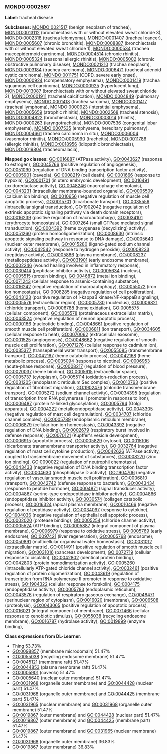 
### [MONDO:0002567](http://purl.obolibrary.org/obo/MONDO_0002567)
**Label:** tracheal disease

**Subclasses:** [MONDO:0021517](http://purl.obolibrary.org/obo/MONDO_0021517) (benign neoplasm of trachea), [MONDO:0013112](http://purl.obolibrary.org/obo/MONDO_0013112) (bronchiectasis with or without elevated sweat chloride 3), [MONDO:0002318](http://purl.obolibrary.org/obo/MONDO_0002318) (trachea leiomyoma), [MONDO:0001407](http://purl.obolibrary.org/obo/MONDO_0001407) (tracheal cancer), [MONDO:0005607](http://purl.obolibrary.org/obo/MONDO_0005607) (chronic bronchitis), [MONDO:0008887](http://purl.obolibrary.org/obo/MONDO_0008887) (bronchiectasis with or without elevated sweat chloride 1), [MONDO:0000534](http://purl.obolibrary.org/obo/MONDO_0000534) (trachea mucoepidermoid carcinoma), [MONDO:0004514](http://purl.obolibrary.org/obo/MONDO_0004514) (chronic rhinitis), [MONDO:0005324](http://purl.obolibrary.org/obo/MONDO_0005324) (seasonal allergic rhinitis), [MONDO:0005002](http://purl.obolibrary.org/obo/MONDO_0005002) (chronic obstructive pulmonary disease), [MONDO:0021210](http://purl.obolibrary.org/obo/MONDO_0021210) (trachea neoplasm), [MONDO:0003184](http://purl.obolibrary.org/obo/MONDO_0003184) (trachea carcinoma), [MONDO:0006471](http://purl.obolibrary.org/obo/MONDO_0006471) (tracheal adenoid cystic carcinoma), [MONDO:0011751](http://purl.obolibrary.org/obo/MONDO_0011751) (COPD, severe early onset), [MONDO:0000924](http://purl.obolibrary.org/obo/MONDO_0000924) (compensatory emphysema), [MONDO:0001419](http://purl.obolibrary.org/obo/MONDO_0001419) (trachea squamous cell carcinoma), [MONDO:0000925](http://purl.obolibrary.org/obo/MONDO_0000925) (hyperlucent lung), [MONDO:0013087](http://purl.obolibrary.org/obo/MONDO_0013087) (bronchiectasis with or without elevated sweat chloride 2), [MONDO:0001911](http://purl.obolibrary.org/obo/MONDO_0001911) (tracheal calcification), [MONDO:0004849](http://purl.obolibrary.org/obo/MONDO_0004849) (pulmonary emphysema), [MONDO:0001418](http://purl.obolibrary.org/obo/MONDO_0001418) (trachea sarcoma), [MONDO:0001417](http://purl.obolibrary.org/obo/MONDO_0001417) (tracheal lymphoma), [MONDO:0000923](http://purl.obolibrary.org/obo/MONDO_0000923) (interstitial emphysema), [MONDO:0005659](http://purl.obolibrary.org/obo/MONDO_0005659) (atrophic rhinitis), [MONDO:0002568](http://purl.obolibrary.org/obo/MONDO_0002568) (tracheal stenosis), [MONDO:0004822](http://purl.obolibrary.org/obo/MONDO_0004822) (bronchiectasis), [MONDO:0003014](http://purl.obolibrary.org/obo/MONDO_0003014) (rhinitis), [MONDO:0000263](http://purl.obolibrary.org/obo/MONDO_0000263) (laryngotracheitis), [MONDO:0007536](http://purl.obolibrary.org/obo/MONDO_0007536) (congenital lobar emphysema), [MONDO:0007535](http://purl.obolibrary.org/obo/MONDO_0007535) (emphysema, hereditary pulmonary), [MONDO:0004661](http://purl.obolibrary.org/obo/MONDO_0004661) (trachea carcinoma in situ), [MONDO:0006004](http://purl.obolibrary.org/obo/MONDO_0006004) (vasomotor rhinitis), [MONDO:0005990](http://purl.obolibrary.org/obo/MONDO_0005990) (tracheitis), [MONDO:0011786](http://purl.obolibrary.org/obo/MONDO_0011786) (allergic rhinitis), [MONDO:0018956](http://purl.obolibrary.org/obo/MONDO_0018956) (idiopathic bronchiectasis), [MONDO:0019804](http://purl.obolibrary.org/obo/MONDO_0019804) (tracheomalacia), 

**Mapped go classes:** [GO:0016887](http://purl.obolibrary.org/obo/GO_0016887) (ATPase activity), [GO:0043627](http://purl.obolibrary.org/obo/GO_0043627) (response to estrogen), [GO:0045766](http://purl.obolibrary.org/obo/GO_0045766) (positive regulation of angiogenesis), [GO:0051090](http://purl.obolibrary.org/obo/GO_0051090) (regulation of DNA binding transcription factor activity), [GO:0005901](http://purl.obolibrary.org/obo/GO_0005901) (caveola), [GO:0008219](http://purl.obolibrary.org/obo/GO_0008219) (cell death), [GO:0001666](http://purl.obolibrary.org/obo/GO_0001666) (response to hypoxia), [GO:0001701](http://purl.obolibrary.org/obo/GO_0001701) (in utero embryonic development), [GO:0016491](http://purl.obolibrary.org/obo/GO_0016491) (oxidoreductase activity), [GO:0048246](http://purl.obolibrary.org/obo/GO_0048246) (macrophage chemotaxis), [GO:0043231](http://purl.obolibrary.org/obo/GO_0043231) (intracellular membrane-bounded organelle), [GO:0005509](http://purl.obolibrary.org/obo/GO_0005509) (calcium ion binding), [GO:0010656](http://purl.obolibrary.org/obo/GO_0010656) (negative regulation of muscle cell apoptotic process), [GO:0015701](http://purl.obolibrary.org/obo/GO_0015701) (bicarbonate transport), [GO:0035556](http://purl.obolibrary.org/obo/GO_0035556) (intracellular signal transduction), [GO:1902042](http://purl.obolibrary.org/obo/GO_1902042) (negative regulation of extrinsic apoptotic signaling pathway via death domain receptors), [GO:0016239](http://purl.obolibrary.org/obo/GO_0016239) (positive regulation of macroautophagy), [GO:0034101](http://purl.obolibrary.org/obo/GO_0034101) (erythrocyte homeostasis), [GO:0007264](http://purl.obolibrary.org/obo/GO_0007264) (small GTPase mediated signal transduction), [GO:0004392](http://purl.obolibrary.org/obo/GO_0004392) (heme oxygenase (decyclizing) activity), [GO:0051260](http://purl.obolibrary.org/obo/GO_0051260) (protein homooligomerization), [GO:0008630](http://purl.obolibrary.org/obo/GO_0008630) (intrinsic apoptotic signaling pathway in response to DNA damage), [GO:0005640](http://purl.obolibrary.org/obo/GO_0005640) (nuclear outer membrane), [GO:0015280](http://purl.obolibrary.org/obo/GO_0015280) (ligand-gated sodium channel activity), [GO:0042542](http://purl.obolibrary.org/obo/GO_0042542) (response to hydrogen peroxide), [GO:0008233](http://purl.obolibrary.org/obo/GO_0008233) (peptidase activity), [GO:0005886](http://purl.obolibrary.org/obo/GO_0005886) (plasma membrane), [GO:0008237](http://purl.obolibrary.org/obo/GO_0008237) (metallopeptidase activity), [GO:0031901](http://purl.obolibrary.org/obo/GO_0031901) (early endosome membrane), [GO:0002246](http://purl.obolibrary.org/obo/GO_0002246) (wound healing involved in inflammatory response), [GO:0030414](http://purl.obolibrary.org/obo/GO_0030414) (peptidase inhibitor activity), [GO:0005634](http://purl.obolibrary.org/obo/GO_0005634) (nucleus), [GO:0005515](http://purl.obolibrary.org/obo/GO_0005515) (protein binding), [GO:0046872](http://purl.obolibrary.org/obo/GO_0046872) (metal ion binding), [GO:0071243](http://purl.obolibrary.org/obo/GO_0071243) (cellular response to arsenic-containing substance), [GO:0016242](http://purl.obolibrary.org/obo/GO_0016242) (negative regulation of macroautophagy), [GO:0055072](http://purl.obolibrary.org/obo/GO_0055072) (iron ion homeostasis), [GO:0008285](http://purl.obolibrary.org/obo/GO_0008285) (negative regulation of cell proliferation), [GO:0043123](http://purl.obolibrary.org/obo/GO_0043123) (positive regulation of I-kappaB kinase/NF-kappaB signaling), [GO:0005576](http://purl.obolibrary.org/obo/GO_0005576) (extracellular region), [GO:0005730](http://purl.obolibrary.org/obo/GO_0005730) (nucleolus), [GO:0006821](http://purl.obolibrary.org/obo/GO_0006821) (chloride transport), [GO:0006788](http://purl.obolibrary.org/obo/GO_0006788) (heme oxidation), [GO:0005575](http://purl.obolibrary.org/obo/GO_0005575) (cellular_component), [GO:0005578](http://purl.obolibrary.org/obo/GO_0005578) (proteinaceous extracellular matrix), [GO:0043524](http://purl.obolibrary.org/obo/GO_0043524) (negative regulation of neuron apoptotic process), [GO:0000166](http://purl.obolibrary.org/obo/GO_0000166) (nucleotide binding), [GO:0048661](http://purl.obolibrary.org/obo/GO_0048661) (positive regulation of smooth muscle cell proliferation), [GO:0006811](http://purl.obolibrary.org/obo/GO_0006811) (ion transport), [GO:0034605](http://purl.obolibrary.org/obo/GO_0034605) (cellular response to heat), [GO:0070062](http://purl.obolibrary.org/obo/GO_0070062) (extracellular exosome), [GO:0001525](http://purl.obolibrary.org/obo/GO_0001525) (angiogenesis), [GO:0048662](http://purl.obolibrary.org/obo/GO_0048662) (negative regulation of smooth muscle cell proliferation), [GO:0071276](http://purl.obolibrary.org/obo/GO_0071276) (cellular response to cadmium ion), [GO:0035377](http://purl.obolibrary.org/obo/GO_0035377) (transepithelial water transport), [GO:0055085](http://purl.obolibrary.org/obo/GO_0055085) (transmembrane transport), [GO:0042167](http://purl.obolibrary.org/obo/GO_0042167) (heme catabolic process), [GO:0042168](http://purl.obolibrary.org/obo/GO_0042168) (heme metabolic process), [GO:0035094](http://purl.obolibrary.org/obo/GO_0035094) (response to nicotine), [GO:0006953](http://purl.obolibrary.org/obo/GO_0006953) (acute-phase response), [GO:0008217](http://purl.obolibrary.org/obo/GO_0008217) (regulation of blood pressure), [GO:0020037](http://purl.obolibrary.org/obo/GO_0020037) (heme binding), [GO:0005615](http://purl.obolibrary.org/obo/GO_0005615) (extracellular space), [GO:0005737](http://purl.obolibrary.org/obo/GO_0005737) (cytoplasm), [GO:0055114](http://purl.obolibrary.org/obo/GO_0055114) (oxidation-reduction process), [GO:0031205](http://purl.obolibrary.org/obo/GO_0031205) (endoplasmic reticulum Sec complex), [GO:0010763](http://purl.obolibrary.org/obo/GO_0010763) (positive regulation of fibroblast migration), [GO:1902476](http://purl.obolibrary.org/obo/GO_1902476) (chloride transmembrane transport), [GO:0005272](http://purl.obolibrary.org/obo/GO_0005272) (sodium channel activity), [GO:0034395](http://purl.obolibrary.org/obo/GO_0034395) (regulation of transcription from RNA polymerase II promoter in response to iron), [GO:0006487](http://purl.obolibrary.org/obo/GO_0006487) (protein N-linked glycosylation), [GO:0005794](http://purl.obolibrary.org/obo/GO_0005794) (Golgi apparatus), [GO:0004222](http://purl.obolibrary.org/obo/GO_0004222) (metalloendopeptidase activity), [GO:0043305](http://purl.obolibrary.org/obo/GO_0043305) (negative regulation of mast cell degranulation), [GO:0034707](http://purl.obolibrary.org/obo/GO_0034707) (chloride channel complex), [GO:0005789](http://purl.obolibrary.org/obo/GO_0005789) (endoplasmic reticulum membrane), [GO:0006879](http://purl.obolibrary.org/obo/GO_0006879) (cellular iron ion homeostasis), [GO:0043392](http://purl.obolibrary.org/obo/GO_0043392) (negative regulation of DNA binding), [GO:0002679](http://purl.obolibrary.org/obo/GO_0002679) (respiratory burst involved in defense response), [GO:0070121](http://purl.obolibrary.org/obo/GO_0070121) (Kupffer's vesicle development), [GO:0006915](http://purl.obolibrary.org/obo/GO_0006915) (apoptotic process), [GO:0005829](http://purl.obolibrary.org/obo/GO_0005829) (cytosol), [GO:0015106](http://purl.obolibrary.org/obo/GO_0015106) (bicarbonate transmembrane transporter activity), [GO:0032764](http://purl.obolibrary.org/obo/GO_0032764) (negative regulation of mast cell cytokine production), [GO:0042626](http://purl.obolibrary.org/obo/GO_0042626) (ATPase activity, coupled to transmembrane movement of substances), [GO:0008270](http://purl.obolibrary.org/obo/GO_0008270) (zinc ion binding), [GO:0090022](http://purl.obolibrary.org/obo/GO_0090022) (regulation of neutrophil chemotaxis), [GO:0043433](http://purl.obolibrary.org/obo/GO_0043433) (negative regulation of DNA binding transcription factor activity), [GO:0004630](http://purl.obolibrary.org/obo/GO_0004630) (phospholipase D activity), [GO:1904706](http://purl.obolibrary.org/obo/GO_1904706) (negative regulation of vascular smooth muscle cell proliferation), [GO:0006810](http://purl.obolibrary.org/obo/GO_0006810) (transport), [GO:0042742](http://purl.obolibrary.org/obo/GO_0042742) (defense response to bacterium), [GO:0043434](http://purl.obolibrary.org/obo/GO_0043434) (response to peptide hormone), [GO:0004871](http://purl.obolibrary.org/obo/GO_0004871) (signal transducer activity), [GO:0004867](http://purl.obolibrary.org/obo/GO_0004867) (serine-type endopeptidase inhibitor activity), [GO:0004866](http://purl.obolibrary.org/obo/GO_0004866) (endopeptidase inhibitor activity), [GO:0030574](http://purl.obolibrary.org/obo/GO_0030574) (collagen catabolic process), [GO:0016324](http://purl.obolibrary.org/obo/GO_0016324) (apical plasma membrane), [GO:0010466](http://purl.obolibrary.org/obo/GO_0010466) (negative regulation of peptidase activity), [GO:0034097](http://purl.obolibrary.org/obo/GO_0034097) (response to cytokine), [GO:1904036](http://purl.obolibrary.org/obo/GO_1904036) (negative regulation of epithelial cell apoptotic process), [GO:0002020](http://purl.obolibrary.org/obo/GO_0002020) (protease binding), [GO:0005254](http://purl.obolibrary.org/obo/GO_0005254) (chloride channel activity), [GO:0005524](http://purl.obolibrary.org/obo/GO_0005524) (ATP binding), [GO:0005887](http://purl.obolibrary.org/obo/GO_0005887) (integral component of plasma membrane), [GO:0006979](http://purl.obolibrary.org/obo/GO_0006979) (response to oxidative stress), [GO:0005769](http://purl.obolibrary.org/obo/GO_0005769) (early endosome), [GO:0097421](http://purl.obolibrary.org/obo/GO_0097421) (liver regeneration), [GO:0005768](http://purl.obolibrary.org/obo/GO_0005768) (endosome), [GO:0050891](http://purl.obolibrary.org/obo/GO_0050891) (multicellular organismal water homeostasis), [GO:0031012](http://purl.obolibrary.org/obo/GO_0031012) (extracellular matrix), [GO:0014911](http://purl.obolibrary.org/obo/GO_0014911) (positive regulation of smooth muscle cell migration), [GO:0031016](http://purl.obolibrary.org/obo/GO_0031016) (pancreas development), [GO:0072719](http://purl.obolibrary.org/obo/GO_0072719) (cellular response to cisplatin), [GO:0042802](http://purl.obolibrary.org/obo/GO_0042802) (identical protein binding), [GO:0042803](http://purl.obolibrary.org/obo/GO_0042803) (protein homodimerization activity), [GO:0005260](http://purl.obolibrary.org/obo/GO_0005260) (intracellularly ATP-gated chloride channel activity), [GO:0032461](http://purl.obolibrary.org/obo/GO_0032461) (positive regulation of protein oligomerization), [GO:0043619](http://purl.obolibrary.org/obo/GO_0043619) (regulation of transcription from RNA polymerase II promoter in response to oxidative stress), [GO:1904322](http://purl.obolibrary.org/obo/GO_1904322) (cellular response to forskolin), [GO:0004175](http://purl.obolibrary.org/obo/GO_0004175) (endopeptidase activity), [GO:0005783](http://purl.obolibrary.org/obo/GO_0005783) (endoplasmic reticulum), [GO:0043576](http://purl.obolibrary.org/obo/GO_0043576) (regulation of respiratory gaseous exchange), [GO:0048471](http://purl.obolibrary.org/obo/GO_0048471) (perinuclear region of cytoplasm), [GO:0016020](http://purl.obolibrary.org/obo/GO_0016020) (membrane), [GO:0006508](http://purl.obolibrary.org/obo/GO_0006508) (proteolysis), [GO:0043065](http://purl.obolibrary.org/obo/GO_0043065) (positive regulation of apoptotic process), [GO:0016021](http://purl.obolibrary.org/obo/GO_0016021) (integral component of membrane), [GO:0071466](http://purl.obolibrary.org/obo/GO_0071466) (cellular response to xenobiotic stimulus), [GO:0055038](http://purl.obolibrary.org/obo/GO_0055038) (recycling endosome membrane), [GO:0016787](http://purl.obolibrary.org/obo/GO_0016787) (hydrolase activity), [GO:0019899](http://purl.obolibrary.org/obo/GO_0019899) (enzyme binding), 

**Class expressions from DL-Learner:**

- Thing 53.73%
- [GO:0098857](http://purl.obolibrary.org/obo/GO_0098857) (membrane microdomain) 51.47%
- [GO:0055038](http://purl.obolibrary.org/obo/GO_0055038) (recycling endosome membrane) 51.47%
- [GO:0045121](http://purl.obolibrary.org/obo/GO_0045121) (membrane raft) 51.47%
- [GO:0044853](http://purl.obolibrary.org/obo/GO_0044853) (plasma membrane raft) 51.47%
- [GO:0005901](http://purl.obolibrary.org/obo/GO_0005901) (caveola) 51.47%
- [GO:0005640](http://purl.obolibrary.org/obo/GO_0005640) (nuclear outer membrane) 51.47%
- [GO:0031968](http://purl.obolibrary.org/obo/GO_0031968) (organelle outer membrane) and [GO:0044428](http://purl.obolibrary.org/obo/GO_0044428) (nuclear part) 51.47%
- [GO:0031968](http://purl.obolibrary.org/obo/GO_0031968) (organelle outer membrane) and [GO:0044425](http://purl.obolibrary.org/obo/GO_0044425) (membrane part) 51.47%
- [GO:0031965](http://purl.obolibrary.org/obo/GO_0031965) (nuclear membrane) and [GO:0031968](http://purl.obolibrary.org/obo/GO_0031968) (organelle outer membrane) 51.47%
- [GO:0019867](http://purl.obolibrary.org/obo/GO_0019867) (outer membrane) and [GO:0044428](http://purl.obolibrary.org/obo/GO_0044428) (nuclear part) 51.47%
- [GO:0019867](http://purl.obolibrary.org/obo/GO_0019867) (outer membrane) and [GO:0044425](http://purl.obolibrary.org/obo/GO_0044425) (membrane part) 51.47%
- [GO:0019867](http://purl.obolibrary.org/obo/GO_0019867) (outer membrane) and [GO:0031965](http://purl.obolibrary.org/obo/GO_0031965) (nuclear membrane) 51.47%
- [GO:0031968](http://purl.obolibrary.org/obo/GO_0031968) (organelle outer membrane) 36.83%
- [GO:0019867](http://purl.obolibrary.org/obo/GO_0019867) (outer membrane) 36.83%


